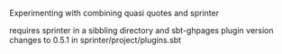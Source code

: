 Experimenting with combining quasi quotes and sprinter

requires sprinter in a sibbling directory and sbt-ghpages plugin version changes to 0.5.1 in sprinter/project/plugins.sbt
